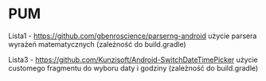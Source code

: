 # PUM
Lista1 - https://github.com/gbenroscience/parserng-android
użycie parsera wyrażeń matematycznych (zależność do build.gradle)

Lista3 - https://github.com/Kunzisoft/Android-SwitchDateTimePicker użycie customego fragmentu do wyboru daty i godziny (zależność do build.gradle)
